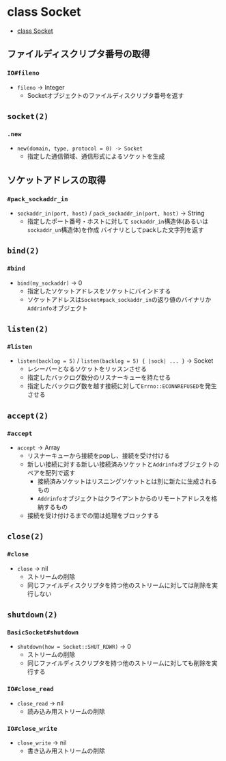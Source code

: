 # class Socket
- [class Socket](https://docs.ruby-lang.org/ja/2.7.0/class/Socket.html)

## ファイルディスクリプタ番号の取得
### `IO#fileno`
- `fileno` -> Integer
  - Socketオブジェクトのファイルディスクリプタ番号を返す

## `socket(2)`
### `.new`
- `new(domain, type, protocol = 0) -> Socket`
  - 指定した通信領域、通信形式によるソケットを生成

## ソケットアドレスの取得
### `#pack_sockaddr_in`
- `sockaddr_in(port, host)` / `pack_sockaddr_in(port, host)` -> String
  - 指定したポート番号・ホストに対して
    `sockaddr_in`構造体(あるいは`sockaddr_un`構造体)を作成
    バイナリとしてpackした文字列を返す

## `bind(2)`
### `#bind`
- `bind(my_sockaddr)` -> 0
  - 指定したソケットアドレスをソケットにバインドする
  - ソケットアドレスは`Socket#pack_sockaddr_in`の返り値のバイナリか`Addrinfo`オブジェクト

## `listen(2)`
### `#listen`
- `listen(backlog = 5)` / `listen(backlog = 5) { |sock| ... }` -> Socket
  - レシーバーとなるソケットをリッスンさせる
  - 指定したバックログ数分のリスナーキューを持たせる
  - 指定したバックログ数を越す接続に対して`Errno::ECONNREFUSED`を発生させる

## `accept(2)`
### `#accept`
- `accept` -> Array
  - リスナーキューから接続をpopし、接続を受け付ける
  - 新しい接続に対する新しい接続済みソケットと`Addrinfo`オブジェクトのペアを配列で返す
    - 接続済みソケットはリスニングソケットとは別に新たに生成されるもの
    - `Addrinfo`オブジェクトはクライアントからのリモートアドレスを格納するもの
  - 接続を受け付けるまでの間は処理をブロックする

## `close(2)`
### `#close`
- `close` -> nil
  - ストリームの削除
  - 同じファイルディスクリプタを持つ他のストリームに対しては削除を実行しない

## `shutdown(2)`
### `BasicSocket#shutdown`
- `shutdown(how = Socket::SHUT_RDWR)` -> 0
  - ストリームの削除
  - 同じファイルディスクリプタを持つ他のストリームに対しても削除を実行する

### `IO#close_read`
- `close_read` -> nil
  - 読み込み用ストリームの削除

### `IO#close_write`
- `close_write` -> nil
  - 書き込み用ストリームの削除

